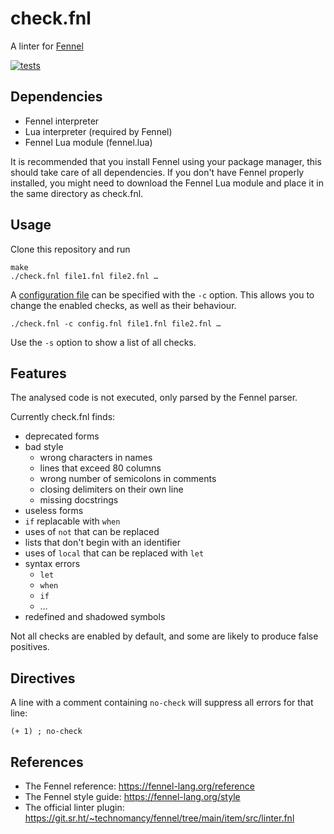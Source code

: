 # check.fnl
A linter for [Fennel](https://fennel-lang.org)

[![tests](https://github.com/dokutan/check.fnl/actions/workflows/test.yml/badge.svg)](https://github.com/dokutan/check.fnl/actions)
## Dependencies
- Fennel interpreter
- Lua interpreter (required by Fennel)
- Fennel Lua module (fennel.lua)

It is recommended that you install Fennel using your package manager, this should take care of all dependencies. If you don't have Fennel properly installed, you might need to download the Fennel Lua module and place it in the same directory as check.fnl.

## Usage
Clone this repository and run
```
make
./check.fnl file1.fnl file2.fnl …
```

A [configuration file](configuration.md) can be specified with the ``-c`` option. This allows you to change the enabled checks, as well as their behaviour.
```
./check.fnl -c config.fnl file1.fnl file2.fnl …
```

Use the ``-s`` option to show a list of all checks.

## Features
The analysed code is not executed, only parsed by the Fennel parser.

Currently check.fnl finds:
- deprecated forms
- bad style
  - wrong characters in names
  - lines that exceed 80 columns
  - wrong number of semicolons in comments
  - closing delimiters on their own line
  - missing docstrings
- useless forms
- ``if`` replacable with ``when``
- uses of ``not`` that can be replaced
- lists that don't begin with an identifier
- uses of ``local`` that can be replaced with ``let``
- syntax errors
  - ``let``
  - ``when``
  - ``if``
  - …
- redefined and shadowed symbols

Not all checks are enabled by default, and some are likely to produce false positives.

## Directives
A line with a comment containing ``no-check`` will suppress all errors for that line:
```
(+ 1) ; no-check
```

## References
- The Fennel reference: https://fennel-lang.org/reference
- The Fennel style guide: https://fennel-lang.org/style
- The official linter plugin: https://git.sr.ht/~technomancy/fennel/tree/main/item/src/linter.fnl
